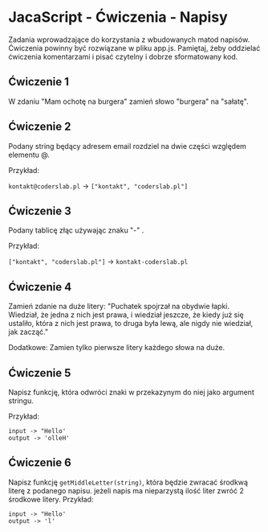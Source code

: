 # JacaScript - Ćwiczenia - Napisy

Zadania wprowadzające do korzystania z wbudowanych matod napisów. 
Ćwiczenia powinny być rozwiązane w pliku app.js. 
Pamiętaj, żeby oddzielać ćwiczenia komentarzami i pisać czytelny i dobrze sformatowany kod. 


## Ćwiczenie 1

W zdaniu "Mam ochotę na burgera" zamień słowo "burgera" na "sałatę".


## Ćwiczenie 2

Podany string będący adresem email rozdziel na dwie części względem elementu @. 

Przykład: 

```kontakt@coderslab.pl``` -> ```["kontakt", "coderslab.pl"]```

## Ćwiczenie 3

Podany tablicę złąc używając znaku "-" . 

Przykład: 

```["kontakt", "coderslab.pl"]``` -> ```kontakt-coderslab.pl```

## Ćwiczenie 4

Zamień zdanie na duże litery: 
"Puchatek spojrzał na obydwie łapki. Wiedział, że jedna z nich jest prawa, i wiedział jeszcze, że kiedy już się ustaliło, 
która z nich jest prawa, to druga była lewą, ale nigdy nie wiedział, jak zacząć."

Dodatkowe:
Zamien tylko pierwsze litery każdego słowa na duże.

## Ćwiczenie 5

Napisz funkcję, która odwróci znaki w przekazynym do niej jako argument stringu.

Przykład:
```
input -> "Hello'
output -> 'olleH'
```

## Ćwiczenie 6

Napisz funkcję ```getMiddleLetter(string)```, która będzie zwracać środkwą literę z podanego napisu. jeżeli napis ma nieparzystą ilość liter zwróć 2 środkowe litery.
Przykład:
```
input -> "Hello'
output -> 'l'
```


